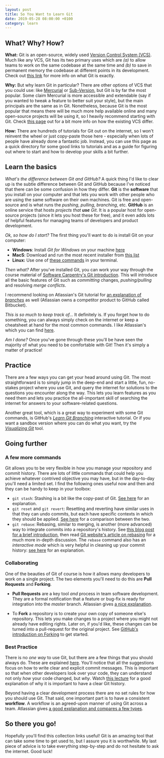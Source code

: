 ```yaml
---
layout: post
title: So You Want to Learn Git
date: 2019-05-28 08:00:00 +0100
category: learn
---
```

<!--
To add:
* Git credentials cache: https://help.github.com/en/articles/caching-your-github-password-in-git
	-->

## What? Why? How?

**What:** Git is an open-source, widely used [Version Control System (VCS)][vcs-def]. Much like any VCS, Git has its two primary uses which are _(a)_ to allow teams to work on the same codebase at the same time and _(b)_ to save in permanent memory the codebase at different points in its development. Check out [this link][vcs-git] for more info on what Git is exactly.

**Why:** But why learn Git in particular? There are other options of VCS that you could use: like [Mercurial][vcs-mercurial] or [Sub-Version](https://subversion.apache.org/), but Git is by far the most popular. Some claim Mercurial is more accessible and extendable (say if you wanted to tweak a feature to better suit your style), but the main principals are the same as in Git. Nonetheless, because Git is the most popular that means there will be much more help available online and many open-source projects will be using it, so I heavily recommend starting with Git. Check [this page][vcs-compare] out for a bit more info on how the existing VCS differ.

**How:** There are hundreds of tutorials for Git out on the internet, so I won't reinvent the wheel or just copy-paste those here - especially when lots of people have already done a fantastic job. Instead, you can use this page as a quick directory for some good links to tutorials and as a guide for figuring out where to start and how to develop your skills a bit further.


## Learn the basics

_What's the difference between Git and GitHub?_ A quick thing I'd like to clear up is the subtle difference between Git and GitHub because I've noticed that there can be some confusion in how they differ. **Git** is the **software** that you install on your computer and that lets you work with other people who are using the same software on their own machines. Git is free and open-source and is what runs the _pushing_, _pulling_, _branching_, etc. **GitHub** is an online service that hosts _projects that **use** Git_. It is a popular host for open-source projects (since it lets you host these for free), and it even adds lots of helpful features for managing teams of developers and product development.

_Ok, so how do I start?_ The first thing you'll want to do is install Git on your computer:
* **Windows**: Install _Git for Windows_ on your machine [here](https://gitforwindows.org/)
* **MacS**: Download and run the most recent installer from [this list](https://sourceforge.net/projects/git-osx-installer/files/)
* **Linux:** Use one of [these commands](https://git-scm.com/download/linux) in your terminal.

_Then what?_ After you've installed Git, you can work your way through the course material of [Software Carpentry's Git introduction][sc-git-novice]. This will introduce all the basic features of Git such as _committing_ changes, _pushing/pulling_ and resolving _merge conflicts_.

I recommend looking on Atlassian's Git tutorial for [an explanation of _branches_][atlassian-branches] as well (Atlassian owns a competitor product to GitHub called Bitbucket).

_This is so much to keep track of..._ It definitely is. If you forget how to do something, you can always simply check on the internet or keep a cheatsheet at hand for the most common commands. I like Atlassian's which you can find [here][atlassian-cheatsheet].

_Am I done?_ Once you've gone through these you'll be have seen the majority of what you need to be comfortable with Git! Then it's simply a matter of practice!


## Practice

There are a few ways you can get your head around using Git. The most straightforward is to simply jump in the deep-end and start a little, fun, no-stakes project where you use Git, and query the internet for solutions to the questions you encounter along the way. This lets you learn features as you need them and lets you practice the all-important skill of searching the internet for answers to your software-related questions.

Another great tool, which is a great way to experiment with some Git commands, is GitHub's [_Learn Git Branching_][github-branching] interactive tutorial. Or if you want a sandbox version where you can do what you want, try the [_Visualizing Git_][github-vis] tool.


## Going further

### A few more commands

Git allows you to be very flexible in how you manage your repository and commit history. There are lots of little commands that could help you achieve whatever contrived objective you may have, but in the day-to-day you'll need a limited set. I find the following ones useful now and then and they can be handy to keep in your toolbox:
* `git stash`: Stashing is a bit like the copy-past of Git. [See here][git-stash] for an explanation.
* `git reset` and `git revert`: Resetting and reverting have similar uses in that they can undo commits, but each have specific contexts in which they should be applied. [See here][git-reset] for a comparison between the two.
* `git rebase`: Rebasing, similar to merging, is another (more advanced) way to integrate commits into a repository's history. See [this blog post for a brief introduction][git-tower-rebase], then read [Git website's article on rebasing][git-rebase] for a much more in-depth discussion. The `rebase` command also has an _interactive mode_ which is very helpful in cleaning up your commit history: [see here][git-rebase-interact] for an explanation.


### Collaborating

One of the beauties of Git of course is how it allows many developers to work on a single project. The two elements you'll need to do this are **Pull Requests** and **Forking**.

* **Pull Requests** are a key tool _and_ process in team software development. They are a formal notification that a feature or bug-fix is ready for integration into the _master_ branch. Atlassian gives [a nice explanation][atlassian-pull-request].

* To **Fork** a repository is to create your own copy of someone else's repository. This lets you make changes to a project where you might not already have editing rights. Later on, if you'd like, these changes can be turned into a pull-request for the original project. See [GitHub's introduction on Forking][github-forking] to get started.


### Best Practice

There is no _one way_ to use Git, but there are a few things that you should always do. These are explained [here][git-tower-best]. You'll notice that all the suggestions focus on how to write clear and explicit commit messages. This is important so that when other developers look over your code, they can understand not only _how_ your code changed, but _why_. Watch [this lecture][ruby-git-history] for a good explanation of why it is important to have a clear Git history.

Beyond having a clear development process there are no set rules for how you should use Git. That said, one important part is to have a consistent **workflow**. A workflow is an agreed-upon manner of using Git across a team. Atlassian gives [a good explanation and compares a few types][atlassian-workflow].


## So there you go!

Hopefully you'll find this collection links useful! Git is an amazing tool that can take some time to get used to, but I assure you it is worthwhile. My last piece of advice is to take everything step-by-step and do not hesitate to ask the internet. Good luck!


[vcs-def]: https://www.toolsqa.com/git/version-control-system/
[vcs-git]: https://www.toolsqa.com/git/what-is-git/
[vcs-compare]: https://www.pythonforengineers.com/svn-vs-git-vs-mercurial/
[vcs-mercurial]: https://www.mercurial-scm.org/about
[sc-git-novice]: http://swcarpentry.github.io/git-novice/
[atlassian-branches]:https://www.atlassian.com/git/tutorials/using-branches
[atlassian-cheatsheet]: https://www.atlassian.com/git/tutorials/atlassian-git-cheatsheet
[github-branching]: https://learngitbranching.js.org/
[github-vis]: http://git-school.github.io/visualizing-git/
[git-stash]: https://git-scm.com/book/en/v1/Git-Tools-Stashing
[git-reset]: https://www.atlassian.com/git/tutorials/resetting-checking-out-and-reverting
[git-tower-rebase]: https://www.git-tower.com/blog/understanding-rebase-merge-in-git/
[git-rebase]: https://git-scm.com/book/en/v2/Git-Branching-Rebasing
[git-rebase-interact]: https://git-scm.com/book/en/v2/Git-Tools-Rewriting-History
[atlassian-pull-request]:https://www.atlassian.com/git/tutorials/making-a-pull-request
[github-forking]: https://guides.github.com/activities/forking/
[git-tower-best]: https://www.git-tower.com/learn/git/ebook/en/command-line/appendix/best-practices
[ruby-git-history]: https://brightonruby.com/2018/a-branch-in-time-tekin-suleyman/
[atlassian-workflow]: https://www.atlassian.com/git/tutorials/comparing-workflows
